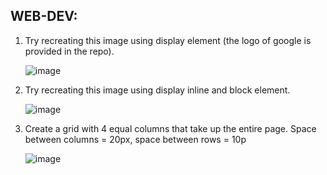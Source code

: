 ## WEB-DEV:

1. Try recreating this image using display element (the logo of google is provided in the 
repo).

    ![image](https://github.com/upesacm/21DaysOfCode-2024/assets/133881515/ad6abc92-5bba-4c4a-b342-e3431ac31d7a)


2. Try recreating this image using display inline and block element.

    ![image](https://github.com/upesacm/21DaysOfCode-2024/assets/133881515/6d2c5efa-83de-4c70-9549-44f744da740b)


3. Create a grid with 4 equal columns that take up the entire page. Space between columns 
= 20px, space between rows = 10p

    ![image](https://github.com/upesacm/21DaysOfCode-2024/assets/133881515/51c9a75c-7a52-4b65-8749-f74c32ce5015)

